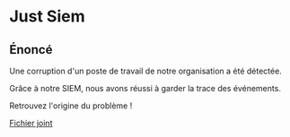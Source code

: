 # Just Siem

## Énoncé

Une corruption d'un poste de travail de notre organisation a été détectée.

Grâce à notre SIEM, nous avons réussi à garder la trace des événements.

Retrouvez l'origine du problème !

[Fichier joint](windows.log.gz)

